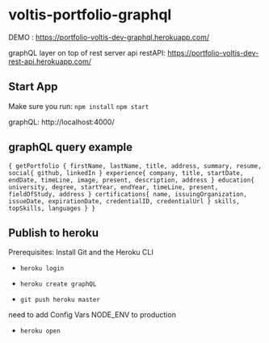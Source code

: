 # voltis-portfolio-graphql

DEMO : https://portfolio-voltis-dev-graphql.herokuapp.com/

graphQL layer on top of rest server api
restAPI: https://portfolio-voltis-dev-rest-api.herokuapp.com/

## Start App

Make sure you run:
`npm install`
`npm start`

graphQL: http://localhost:4000/

## graphQL query example

`{ getPortfolio { firstName, lastName, title, address, summary, resume, social{ github, linkedIn } experience{ company, title, startDate, endDate, timeLine, image, present, description, address } education{ university, degree, startYear, endYear, timeLine, present, fieldOfStudy, address } certifications{ name, issuingOrganization, issueDate, expirationDate, credentialID, credentialUrl } skills, topSkills, languages } }`

## Publish to heroku

Prerequisites: Install Git and the Heroku CLI

- `heroku login`

- `heroku create graphQL`

- `git push heroku master`

need to add Config Vars
NODE_ENV to production

- `heroku open`
